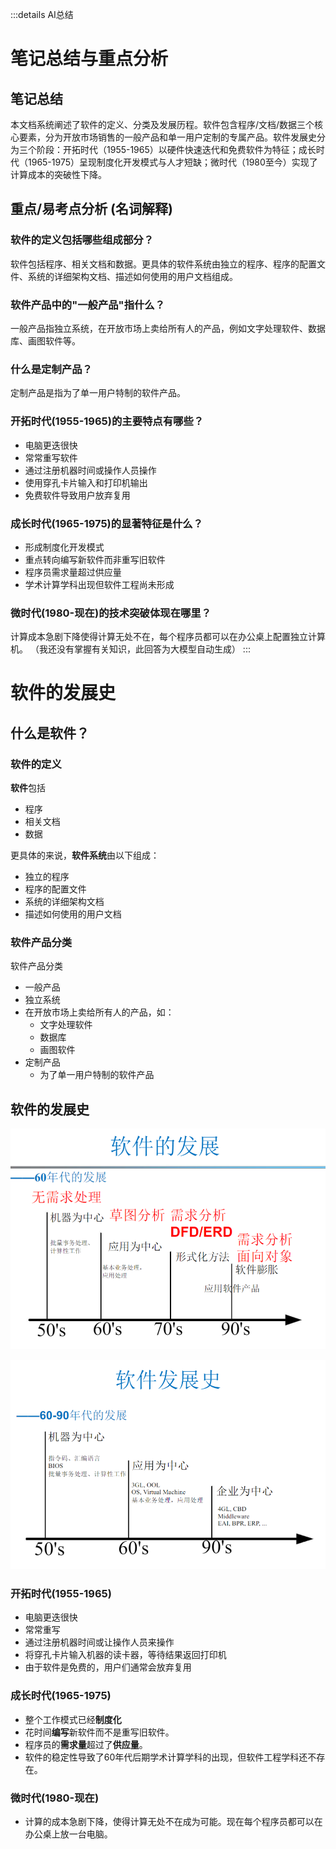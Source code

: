 :::details AI总结



# 笔记总结与重点分析
## 笔记总结
本文档系统阐述了软件的定义、分类及发展历程。软件包含程序/文档/数据三个核心要素，分为开放市场销售的一般产品和单一用户定制的专属产品。软件发展史分为三个阶段：开拓时代（1955-1965）以硬件快速迭代和免费软件为特征；成长时代（1965-1975）呈现制度化开发模式与人才短缺；微时代（1980至今）实现了计算成本的突破性下降。

## 重点/易考点分析 (名词解释)

### 软件的定义包括哪些组成部分？
软件包括程序、相关文档和数据。更具体的软件系统由独立的程序、程序的配置文件、系统的详细架构文档、描述如何使用的用户文档组成。

### 软件产品中的"一般产品"指什么？
一般产品指独立系统，在开放市场上卖给所有人的产品，例如文字处理软件、数据库、画图软件等。

### 什么是定制产品？
定制产品是指为了单一用户特制的软件产品。

### 开拓时代(1955-1965)的主要特点有哪些？
- 电脑更迭很快
- 常常重写软件
- 通过注册机器时间或操作人员操作
- 使用穿孔卡片输入和打印机输出
- 免费软件导致用户放弃复用

### 成长时代(1965-1975)的显著特征是什么？
- 形成制度化开发模式
- 重点转向编写新软件而非重写旧软件
- 程序员需求量超过供应量
- 学术计算学科出现但软件工程尚未形成

### 微时代(1980-现在)的技术突破体现在哪里？
计算成本急剧下降使得计算无处不在，每个程序员都可以在办公桌上配置独立计算机。
（我还没有掌握有关知识，此回答为大模型自动生成）
:::
# 软件的发展史

## 什么是软件？

### 软件的定义

**软件**包括
- 程序
- 相关文档
- 数据

更具体的来说，**软件系统**由以下组成：
- 独立的程序
- 程序的配置文件
- 系统的详细架构文档
- 描述如何使用的用户文档

### 软件产品分类

软件产品分类
- 一般产品
- 独立系统
- 在开放市场上卖给所有人的产品，如：
  - 文字处理软件
  - 数据库
  - 画图软件
- 定制产品
  - 为了单一用户特制的软件产品

## 软件的发展史

![软件发展史](imgs/QQ_1744554036541.png)

![软件发展史](imgs/QQ_1744554292476.png)

### 开拓时代(1955-1965)
- 电脑更迭很快
- 常常重写
- 通过注册机器时间或让操作人员来操作  
- 将穿孔卡片输入机器的读卡器，等待结果返回打印机  
- 由于软件是免费的，用户们通常会放弃复用

### 成长时代(1965-1975)
- 整个工作模式已经**制度化**
- 花时间**编写**新软件而不是重写旧软件。
- 程序员的**需求量**超过了**供应量**。
- 软件的稳定性导致了60年代后期学术计算学科的出现，但软件工程学科还不存在。

### 微时代(1980-现在)
- 计算的成本急剧下降，使得计算无处不在成为可能。现在每个程序员都可以在办公桌上放一台电脑。

